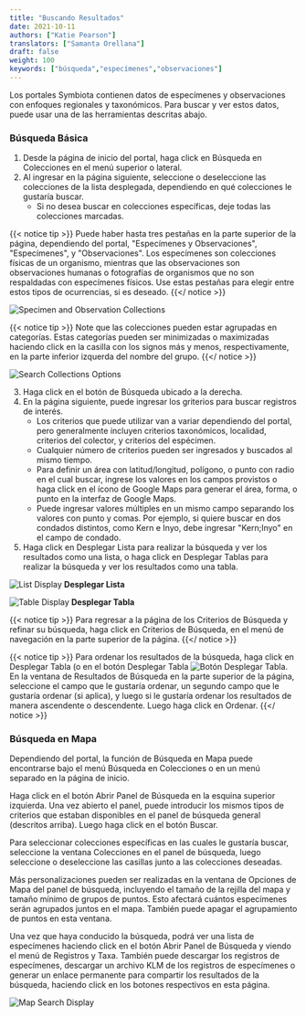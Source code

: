 ```yaml
---
title: "Buscando Resultados"
date: 2021-10-11
authors: ["Katie Pearson"]
translators: ["Samanta Orellana"]
draft: false
weight: 100
keywords: ["búsqueda","especímenes","observaciones"]
---
```


Los portales Symbiota contienen datos de especímenes y observaciones con enfoques regionales y taxonómicos. Para buscar y ver estos datos, puede usar una de las herramientas descritas abajo.

### Búsqueda Básica

1. Desde la página de inicio del portal, haga click en Búsqueda en Colecciones en el menú superior o lateral.
2. Al ingresar en la página siguiente, seleccione o deseleccione las colecciones de la lista desplegada, dependiendo en qué colecciones le gustaría buscar.
      * Si no desea buscar en colecciones específicas, deje todas las colecciones marcadas.

{{< notice tip >}}
  Puede haber hasta tres pestañas en la parte superior de la página, dependiendo del portal, "Especímenes y Observaciones", "Especímenes", y "Observaciones". Los especímenes son colecciones físicas de un organismo, mientras que las observaciones son observaciones humanas o fotografías de organismos que no son respaldadas con especímenes físicos. Use estas pestañas para elegir entre estos tipos de ocurrencias, si es deseado.
{{</ notice >}}

![Specimen and Observation Collections](/symbiota-docs/images/search2.PNG)

{{< notice tip >}}
  Note que las colecciones pueden estar agrupadas en categorías. Estas categorías pueden ser minimizadas o maximizadas haciendo click en la casilla con los signos más y menos, respectivamente, en la parte inferior izquerda del nombre del grupo.
{{</ notice >}}

![Search Collections Options](/symbiota-docs/images/search1.PNG)

3. Haga click en el botón de Búsqueda ubicado a la derecha.
4. En la página siguiente, puede ingresar los griterios para buscar registros de interés.
      * Los criterios que puede utilizar van a variar dependiendo del portal, pero generalmente incluyen criterios taxonómicos, localidad, criterios del colector, y criterios del espécimen.
      * Cualquier número de criterios pueden ser ingresados y buscados al mismo tiempo.
      * Para definir un área con latitud/longitud, polígono, o punto con radio en el cual buscar, ingrese los valores en los campos provistos o haga click en el ícono de Google Maps para generar el área, forma, o punto en la interfaz de Google Maps.
      * Puede ingresar valores múltiples en un mismo campo separando los valores con punto y comas. Por ejemplo, si quiere buscar en dos condados distintos, como Kern e Inyo, debe ingresar "Kern;Inyo" en el campo de condado.
5. Haga click en Desplegar Lista para realizar la búsqueda y ver los resultados como una lista, o haga click en Desplegar Tablas para realizar la búsqueda y ver los resultados como una tabla.

![List Display](/symbiota-docs/images/search3.PNG)
**Desplegar Lista**


![Table Display](/symbiota-docs/images/search4.PNG)
**Desplegar Tabla**

{{< notice tip >}}
  Para regresar a la página de los Criterios de Búsqueda y refinar su búsqueda, haga click en Criterios de Búsqueda, en el menú de navegación en la parte superior de la página.
{{</ notice >}}

{{< notice tip >}}
   Para ordenar los resultados de la búsqueda, haga click en Desplegar Tabla (o en el botón Desplegar Tabla ![Botón Desplegar Tabla](/symbiota-docs/images/tabledisplaybutton.PNG). En la ventana de Resultados de Búsqueda en la parte superior de la página, seleccione el campo que le gustaría ordenar, un segundo campo que le gustaría ordenar (si aplica), y luego si le gustaría ordenar los resultados de manera ascendente o descendente. Luego haga click en Ordenar.
{{</ notice >}}

### Búsqueda en Mapa

Dependiendo del portal, la función de Búsqueda en Mapa puede encontrarse bajo el menú Búsqueda en Colecciones o en un menú separado en la página de inicio.

Haga click en el botón Abrir Panel de Búsqueda en la esquina superior izquierda. Una vez abierto el panel, puede introducir los mismos tipos de criterios que estaban disponibles en el panel de búsqueda general (descritos arriba). Luego haga click en el botón Buscar.

Para seleccionar colecciones específicas en las cuales le gustaría buscar, seleccione la ventana Colecciones en el panel de búsqueda, luego seleccione o deseleccione las casillas junto a las colecciones deseadas.

Más personalizaciones pueden ser realizadas en la ventana de Opciones de Mapa del panel de búsqueda, incluyendo el tamaño de la rejilla del mapa y tamaño mínimo de grupos de puntos. Esto afectará cuántos especímenes serán agrupados juntos en el mapa. También puede apagar el agrupamiento de puntos en esta ventana.

Una vez que haya conducido la búsqueda, podrá ver una lista de especímenes haciendo click en el botón Abrir Panel de Búsqueda y viendo el menú de Registros y Taxa. También puede descargar los registros de especímenes, descargar un archivo KLM de los registros de especímenes o generar un enlace permanente para compartir los resultados de la búsqueda, haciendo click en los botones respectivos en esta página.

![Map Search Display](/symbiota-docs/images/search5.PNG)

